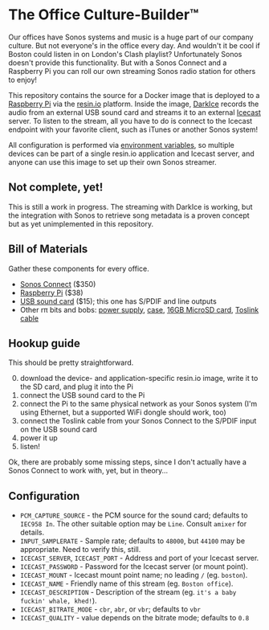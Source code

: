 # The Office Culture-Builder™

Our offices have Sonos systems and music is a huge part of our company culture.  But not everyone's in the office every day.  And wouldn't it be cool if Boston could listen in on London's Clash playlist?  Unfortunately Sonos doesn't provide this functionality.  But with a Sonos Connect and a Raspberry Pi you can roll our own streaming Sonos radio station for others to enjoy!

This repository contains the source for a Docker image that is deployed to a [Raspberry Pi](https://www.raspberrypi.org) via the [resin.io](https://resin.io) platform.  Inside the image, [DarkIce](http://darkice.org) records the audio from an external USB sound card and streams it to an external [Icecast](http://www.icecast.org) server.  To listen to the stream, all you have to do is connect to the Icecast endpoint with your favorite client, such as iTunes or another Sonos system!

All configuration is performed via [environment variables](http://docs.resin.io/#/pages/management/env-vars.md), so multiple devices can be part of a single resin.io application and Icecast server, and anyone can use this image to set up their own Sonos streamer.

## Not complete, yet!

This is still a work in progress.  The streaming with DarkIce is working, but the integration with Sonos to retrieve song metadata is a proven concept but as yet unimplemented in this repository.

## Bill of Materials

Gather these components for every office.

* [Sonos Connect](http://www.sonos.com/shop/connect) ($350)
* [Raspberry Pi](https://www.amazon.com/gp/product/B00T2U7R7I/ref=od_aui_detailpages00?ie=UTF8&psc=1) ($38)
* [USB sound card](https://www.amazon.com/gp/product/B00Q4WQ7XW/ref=od_aui_detailpages00?ie=UTF8&psc=1) ($15); this one has S/PDIF and line outputs
* Other rπ bits and bobs: [power supply](https://www.amazon.com/gp/product/B00MARDJZ4/ref=od_aui_detailpages00?ie=UTF8&psc=1), [case](https://www.amazon.com/gp/product/B00ONOKPHC/ref=od_aui_detailpages00?ie=UTF8&psc=1), [16GB MicroSD card](https://www.amazon.com/gp/product/B00DYQYLQQ/ref=od_aui_detailpages00?ie=UTF8&psc=1), [Toslink cable](https://www.amazon.com/AmazonBasics-Digital-Optical-Audio-Toslink/dp/B00NH11H38/ref=sr_1_3?ie=UTF8&qid=1450107959&sr=8-3&keywords=toslink+cable)

## Hookup guide

This should be pretty straightforward.

0. download the device- and application-specific resin.io image, write it to the SD card, and plug it into the Pi
1. connect the USB sound card to the Pi
2. connect the Pi to the same physical network as your Sonos system (I'm using Ethernet, but a supported WiFi dongle should work, too)
3. connect the Toslink cable from your Sonos Connect to the S/PDIF input on the USB sound card
4. power it up
5. listen!

Ok, there are probably some missing steps, since I don't actually have a Sonos Connect to work with, yet, but in theory…

## Configuration

* `PCM_CAPTURE_SOURCE` - the PCM source for the sound card; defaults to `IEC958 In`.  The other suitable option may be `Line`.  Consult `amixer` for details.
* `INPUT_SAMPLERATE` - Sample rate; defaults to `48000`, but `44100` may be appropriate.  Need to verify this, still.
* `ICECAST_SERVER`, `ICECAST_PORT` - Address and port of your Icecast server.
* `ICECAST_PASSWORD` - Password for the Icecast server (or mount point).
* `ICECAST_MOUNT` - Icecast mount point name; no leading `/` (eg. `boston`).
* `ICECAST_NAME` - Friendly name of this stream (eg. `Boston office`).
* `ICECAST_DESCRIPTION` - Description of the stream (eg. `it's a baby fuckin' whale, khed!`).
* `ICECAST_BITRATE_MODE` - `cbr`, `abr`, or `vbr`; defaults to `vbr`
* `ICECAST_QUALITY` - value depends on the bitrate mode; defaults to `0.8`
